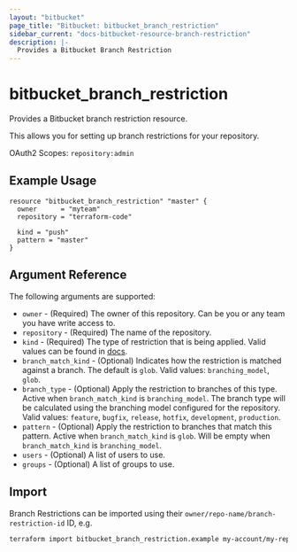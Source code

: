 ```yaml
---
layout: "bitbucket"
page_title: "Bitbucket: bitbucket_branch_restriction"
sidebar_current: "docs-bitbucket-resource-branch-restriction"
description: |-
  Provides a Bitbucket Branch Restriction
---
```


# bitbucket\_branch\_restriction

Provides a Bitbucket branch restriction resource.

This allows you for setting up branch restrictions for your repository.

OAuth2 Scopes: `repository:admin`

## Example Usage

```hcl
resource "bitbucket_branch_restriction" "master" {
  owner      = "myteam"
  repository = "terraform-code"

  kind = "push"
  pattern = "master"
}
```

## Argument Reference

The following arguments are supported:

* `owner` - (Required) The owner of this repository. Can be you or any team you
  have write access to.
* `repository` - (Required) The name of the repository.
* `kind` - (Required) The type of restriction that is being applied. Valid values can be found in [docs](https://developer.atlassian.com/cloud/bitbucket/rest/api-group-branch-restrictions/#api-group-branch-restrictions).
* `branch_match_kind` - (Optional) Indicates how the restriction is matched against a branch. The default is `glob`. Valid values: `branching_model`, `glob`.
* `branch_type` - (Optional) Apply the restriction to branches of this type. Active when `branch_match_kind` is `branching_model`. The branch type will be calculated using the branching model configured for the repository. Valid values: `feature`, `bugfix`, `release`, `hotfix`, `development`, `production`.
* `pattern` - (Optional) Apply the restriction to branches that match this pattern. Active when `branch_match_kind` is `glob`. Will be empty when `branch_match_kind` is `branching_model`.
* `users` - (Optional) A list of users to use.
* `groups` - (Optional) A list of groups to use.

## Import

Branch Restrictions can be imported using their `owner/repo-name/branch-restriction-id` ID, e.g.

```sh
terraform import bitbucket_branch_restriction.example my-account/my-repo/branch-rest-id
```
